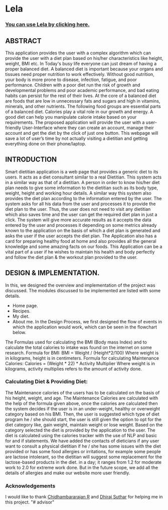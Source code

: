 # Lela

### [You can use Lela by clicking here.](https://lela-dietician.herokuapp.com)

## ABSTRACT
This application provides the user with a complex algorithm which can provide the user with a diet plan based on his/her characteristics like height, weight, BMI etc. In Today's busy life everyone can just dream of having a proper balanced diet. A balanced diet is important because your organs and tissues need proper nutrition to work effectively. Without good nutrition, your body is more prone to disease, infection, fatigue, and poor performance. Children with a poor diet run the risk of growth and developmental problems and poor academic performance, and bad eating habits can persist for the rest of their lives. At the core of a balanced diet are foods that are low in unnecessary fats and sugars and high in vitamins, minerals, and other nutrients. The following food groups are essential parts of a balanced diet. Calories play a vital role in our growth and energy. A good diet can help you manipulate calorie intake based on your requirements. The proposed application will provide the user with a user-friendly User-Interface where they can create an account, manage their account and get the diet by the click of just one button. This webpage will save a lot of user’s time by not actually visiting a dietitian and getting everything done on their phone/laptop.

## INTRODUCTION
Smart dietitian application is a web page that provides a generic diet to its users. It acts as a diet consultant similar to a real Dietitian. This system acts in a similar way as that of a dietitian. A person in order to know his/her diet plan needs to give some information to the dietitian such as its body type, weight, height and working hour details. A similar way this system also provides the diet plan according to the information entered by the user. The system asks for all his data from the user and processes it to provide the diet plan to the user. Thus, the user does not need to visit any dietitian which also saves time and the user can get the required diet plan in just a click. The system will give more accurate results as it accepts the data entered by the user and processes it depending on some metrics already known to the application on the basis of which a diet plan is generated and asks the user if the user accepts the diet plan. The Application also has a card for preparing healthy food at home and also provides all the general knowledge and some amazing facts on our foods. This Application can be a vital part of a user if he wishes to maintain his health and body perfectly and follow the diet plan & the workout plan provided to the user.

## DESIGN & IMPLEMENTATION.
In this, we designed the overview and implementation of the project was discussed. The modules discussed to be implemented are listed with some details.  
* Home page.
* Recipes.
* My diet.
* About me.
In the Design Process, we first designed the flow of events in which the application would work, which can be seen in the flowchart below. 

The Formulas used for calculating the BMI (Body mass Index) and to calculate the total calories to intake was found on the internet on some research. 
Formula for BMI: BMI = Weight / (Height*2/100) 
Where weight is in kilograms, height is in centimeters. 
Formula for calculating Maintenance Calories: 
Calories = (Weight * 22) * Activity Multiplier 
Where weight is in kilograms, activity multiplies refers to the amount of activity done. 

### Calculating Diet & Providing Diet: 
The Maintenance calories of the users has to be calculated on the basis of his height, weight, and age. The Maintenance Calories are calculated with the help of the formula given above, once the calories are calculated then the system decides if the user is in an under-weight, healthy or overweight category based on his BMI. Then, the user is  suggested which type of diet program he / she should start, the user is still given the option to opt for the diet category like, gain weight, maintain weight or lose weight. Based on the category selected the diet is provided by the application to the user. The diet is calculated using the calories tracker with the use of NLP and basic for and if statements. We have added the contacts of dieticians if any user want to consult a physical dietitian if he / she has some issues with the diet provided or has some food allergies or irritations, for example some people are lactose intolerant, so the dietitian will suggest some replacement for the lactose-based products in the diet. in a day; it ranges from 1.2 for moderate work to 2.0 for extreme work done. But in the future scope, we add all the details of allergies and make our website more user friendly.

### Acknowledgements
I would like to thank [Chidhambararajan R](https://github.com/TheSeriousProgrammer) and [Dhiraj Suthar](https://github.com/Dhiraj5789) for helping me in this project.
"# advisor" 
